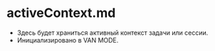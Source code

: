 # activeContext.md
 
- Здесь будет храниться активный контекст задачи или сессии.
- Инициализировано в VAN MODE. 